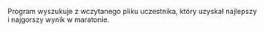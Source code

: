 Program wyszukuje z wczytanego pliku uczestnika, który uzyskał najlepszy i najgorszy wynik w maratonie.
